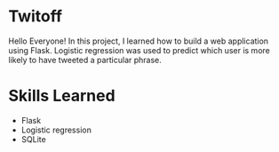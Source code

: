 # Twitoff

Hello Everyone! In this project, I learned how to build a web application using Flask. Logistic regression was used to predict which user is more likely to have tweeted a particular phrase.

# Skills Learned 
- Flask
- Logistic regression
- SQLite
